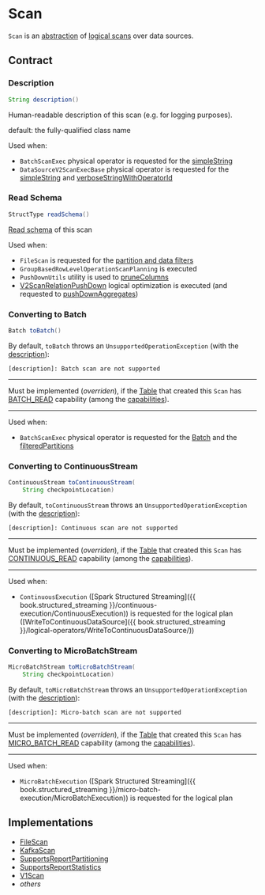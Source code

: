# Scan

`Scan` is an [abstraction](#contract) of [logical scans](#implementations) over data sources.

## Contract

### <span id="description"> Description

```java
String description()
```

Human-readable description of this scan (e.g. for logging purposes).

default: the fully-qualified class name

Used when:

* `BatchScanExec` physical operator is requested for the [simpleString](../physical-operators/BatchScanExec.md#simpleString)
* `DataSourceV2ScanExecBase` physical operator is requested for the [simpleString](../physical-operators/DataSourceV2ScanExecBase.md#simpleString) and [verboseStringWithOperatorId](../physical-operators/DataSourceV2ScanExecBase.md#verboseStringWithOperatorId)

### <span id="readSchema"> Read Schema

```java
StructType readSchema()
```

[Read schema](../types/StructType.md) of this scan

Used when:

* `FileScan` is requested for the [partition and data filters](../datasources/FileScan.md#)
* `GroupBasedRowLevelOperationScanPlanning` is executed
* `PushDownUtils` utility is used to [pruneColumns](../PushDownUtils.md#pruneColumns)
* [V2ScanRelationPushDown](../logical-optimizations/V2ScanRelationPushDown.md) logical optimization is executed (and requested to [pushDownAggregates](../logical-optimizations/V2ScanRelationPushDown.md#pushDownAggregates))

### <span id="toBatch"> Converting to Batch

```java
Batch toBatch()
```

By default, `toBatch` throws an `UnsupportedOperationException` (with the [description](#description)):

```text
[description]: Batch scan are not supported
```

---

Must be implemented (_overriden_), if the [Table](Table.md) that created this `Scan` has [BATCH_READ](TableCapability.md#BATCH_READ) capability (among the [capabilities](Table.md#capabilities)).

---

Used when:

* `BatchScanExec` physical operator is requested for the [Batch](../physical-operators/BatchScanExec.md#batch) and the [filteredPartitions](../physical-operators/BatchScanExec.md#filteredPartitions)

### <span id="toContinuousStream"> Converting to ContinuousStream

```java
ContinuousStream toContinuousStream(
    String checkpointLocation)
```

By default, `toContinuousStream` throws an `UnsupportedOperationException` (with the [description](#description)):

```text
[description]: Continuous scan are not supported
```

---

Must be implemented (_overriden_), if the [Table](Table.md) that created this `Scan` has [CONTINUOUS_READ](TableCapability.md#CONTINUOUS_READ) capability (among the [capabilities](Table.md#capabilities)).

---

Used when:

* `ContinuousExecution` ([Spark Structured Streaming]({{ book.structured_streaming }}/continuous-execution/ContinuousExecution)) is requested for the logical plan ([WriteToContinuousDataSource]({{ book.structured_streaming }}/logical-operators/WriteToContinuousDataSource/))

### <span id="toMicroBatchStream"> Converting to MicroBatchStream

```java
MicroBatchStream toMicroBatchStream(
    String checkpointLocation)
```

By default, `toMicroBatchStream` throws an `UnsupportedOperationException` (with the [description](#description)):

```text
[description]: Micro-batch scan are not supported
```

---

Must be implemented (_overriden_), if the [Table](Table.md) that created this `Scan` has [MICRO_BATCH_READ](TableCapability.md#MICRO_BATCH_READ) capability (among the [capabilities](Table.md#capabilities)).

---

Used when:

* `MicroBatchExecution` ([Spark Structured Streaming]({{ book.structured_streaming }}/micro-batch-execution/MicroBatchExecution)) is requested for the logical plan

## Implementations

* [FileScan](../datasources/FileScan.md)
* [KafkaScan](../datasources/kafka/KafkaScan.md)
* [SupportsReportPartitioning](SupportsReportPartitioning.md)
* [SupportsReportStatistics](SupportsReportStatistics.md)
* [V1Scan](V1Scan.md)
* _others_
